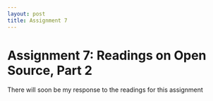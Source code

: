 ```yaml
---
layout: post
title: Assignment 7
---
```


# Assignment 7: Readings on Open Source, Part 2
 
There will soon be my response to the readings for this assignment
